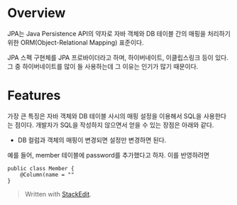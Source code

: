 # Overview

JPA는 Java Persistence API의 약자로 자바 객체와 DB 테이블 간의 매핑을 처리하기 위한 ORM(Object-Relational Mapping) 표준이다. 

JPA 스펙 구현체를 JPA 프로바이더라고 하며, 하이버네이트, 이클립스링크 등이 있다. 그 중 하이버네이트를 많이 들 사용하는데 그 이유는 인기가 많기 때문이다. 

#  Features

가장 큰 특징은 자바 객체와 DB 테이블 사시의 매핑 설정을 이용해서 SQL을 사용한다는 점이다. 개발자가 SQL을 작성하지 않으면서 얻을 수 있는 장점은 아래와 같다. 

* DB 컬럼과 객체의 매핑이 변경되면 설정만 변경하면 된다. 

예를 들어, member 테이블에 password를 추가했다고 하자. 이를 반영하려면 
```
public class Member {
	@Column(name = ""
}

```




> Written with [StackEdit](https://stackedit.io/).
<!--stackedit_data:
eyJoaXN0b3J5IjpbNTIxODU2NTQyXX0=
-->